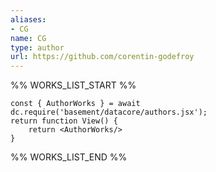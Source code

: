 ```yaml
---
aliases:
- CG
name: CG
type: author
url: https://github.com/corentin-godefroy
---
```



%% WORKS_LIST_START %%

```datacorejsx
const { AuthorWorks } = await dc.require('basement/datacore/authors.jsx');
return function View() {
    return <AuthorWorks/>
}
```
%% WORKS_LIST_END %%
